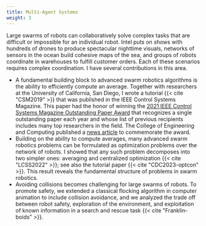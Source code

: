 ```yaml
---
title: Multi-Agent Systems
weight: 3
---
```


Large swarms of robots can collaboratively solve complex tasks that are difficult or impossible for an individual robot. Intel puts on shows with hundreds of drones to produce spectacular nighttime visuals, networks of sensors in the ocean build cohesive maps of the sea, and groups of robots coordinate in warehouses to fulfill customer orders. Each of these scenarios requires complex coordination. I have several contributions in this area.
- A fundamental building block to advanced swarm robotics algorithms is the ability to efficiently compute an average. Together with researchers at the University of California, San Diego, I wrote a tutorial {{< cite "CSM2019" >}} that was published in the IEEE Control Systems Magazine. This paper had the honor of winning the [2021 IEEE Control Systems Magazine Outstanding Paper Award](http://ieeecss.org/awards/ieee-control-systems-magazine-outstanding-paper-award) that recognizes a single outstanding paper each year and whose list of previous recipients includes many top researchers in the field. The College of Engineering and Computing published a [news article](https://miamioh.edu/cec/news/2022/02/van-scoy-award.html) to commemorate the award.
- Building on the ability to compute averages, many advanced swarm robotics problems can be formulated as optimization problems over the network of robots. I showed that any such problem decomposes into two simpler ones: averaging and centralized optimization {{< cite "LCSS2022" >}}; see also the tutorial paper {{< cite "CDC2023-optcon" >}}. This result reveals the fundamental structure of problems in swarm robotics.
- Avoiding collisions becomes challenging for large swarms of robots. To promote safety, we extended a classical flocking algorithm in computer animation to include collision avoidance, and we analyzed the trade off between robot safety, exploration of the environment, and exploitation of known information in a search and rescue task {{< cite "Franklin-boids" >}}.